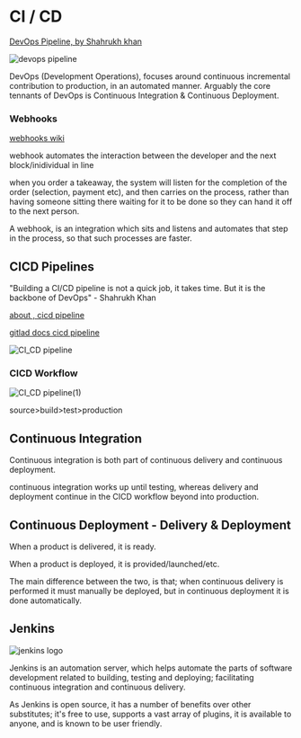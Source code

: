 # CI / CD

[DevOps Pipeline, by Shahrukh khan](https://medium.com/@ahshahkhan/devops-culture-and-cicd-3761cfc62450)

![devops pipeline](https://user-images.githubusercontent.com/47668244/187894488-cb42b7f7-a7aa-40ca-930c-a0d0717d1e66.png)

DevOps (Development Operations), focuses around continuous incremental contribution to production, in an automated manner. Arguably the core tennants of DevOps is Continuous Integration & Continuous Deployment.

### Webhooks

[webhooks wiki](https://en.wikipedia.org/wiki/Webhook)

webhook automates the interaction between the developer and the next block/inidividual in line

when you order a takeaway, the system will listen for the completion of the order (selection, payment etc), and then carries on the process, rather than having someone sitting there waiting for it to be done so they can hand it off to the next person.

A webhook, is an integration which sits and listens and automates that step in the process, so that such processes are faster.

## CICD Pipelines

"Building a CI/CD pipeline is not a quick job, it takes time. But it is the backbone of DevOps" - Shahrukh Khan

[about , cicd pipeline](https://about.gitlab.com/topics/ci-cd/)

[gitlad docs cicd pipeline](https://docs.gitlab.com/ee/ci/introduction/)

![CI_CD pipeline](https://user-images.githubusercontent.com/47668244/187893901-32efbb00-93a9-4272-a1a9-46c38e0e7626.png)

### CICD Workflow

![CI_CD pipeline(1)](https://user-images.githubusercontent.com/47668244/187893933-4c97c785-b7d1-4745-ad96-7508ff525684.png)

source>build>test>production

## Continuous Integration

Continuous integration is both part of continuous delivery and continuous deployment.

continuous integration works up until testing, whereas delivery and deployment continue in the CICD workflow beyond into production.

## Continuous Deployment - Delivery & Deployment

When a product is delivered, it is ready.

When a product is deployed, it is provided/launched/etc.

The main difference between the two, is that; when continuous delivery is performed it must manually be deployed, but in continuous deployment it is done automatically.

## Jenkins

![jenkins logo](https://user-images.githubusercontent.com/47668244/188125848-3bcdc81e-d81a-4644-93e8-5947e2f91cc4.png)

Jenkins is an automation server, which helps automate the parts of software development related to building, testing and deploying; facilitating continuous integration and continuous delivery.

As Jenkins is open source, it has a number of benefits over other substitutes; it's free to use, supports a vast array of plugins, it is available to anyone, and is known to be user friendly.
